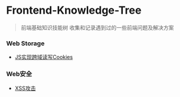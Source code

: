 # Frontend-Knowledge-Tree
> 前端基础知识技能树
> 收集和记录遇到过的一些前端问题及解决方案

### Web Storage
* [JS实现跨域读写Cookies]()

### Web安全
* [XSS攻击]()

